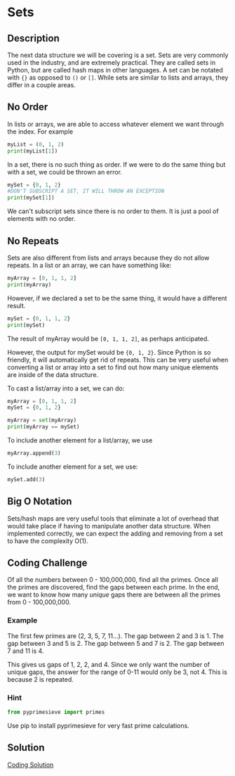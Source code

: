# Sets

## Description

The next data structure we will be covering is a set. Sets are very commonly used in the industry, and are extremely practical.  They are called sets in Python, but are called hash maps in other languages. A set can be notated with `{}` as opposed to `()` or `[]`.  While sets are similar to lists and arrays, they differ in a couple areas.

## No Order

In lists or arrays, we are able to access whatever element we want through the index. For example

```python
myList = (0, 1, 2)
print(myList[1])
```

In a set, there is no such thing as order. If we were to do the same thing but with a set, we could be thrown an error.

```python
mySet = {0, 1, 2}
#DON'T SUBSCRIPT A SET, IT WILL THROW AN EXCEPTION
print(mySet[1])
```

We can't subscript sets since there is no order to them. It is just a pool of elements with no order.

## No Repeats

Sets are also different from lists and arrays because they do not allow repeats.
In a list or an array, we can have something like:

```python
myArray = [0, 1, 1, 2]
print(myArray)
```

However, if we declared a set to be the same thing, it would have a different result.

```python
mySet = {0, 1, 1, 2}
print(mySet)
```

The result of myArray would be `[0, 1, 1, 2]`, as perhaps anticipated.

However, the output for mySet would be `{0, 1, 2}`. Since Python is so friendly, it will automatically get rid of repeats. This can be very useful when converting a list or array into a set to find out how many unique elements are inside of the data structure.

To cast a list/array into a set, we can do:

```python
myArray = [0, 1, 1, 2]
mySet = {0, 1, 2}

myArray = set(myArray)
print(myArray == mySet)
```

To include another element for a list/array, we use

```python
myArray.append(3)
```

To include another element for a set, we use:

```python
mySet.add(3)
```

## Big O Notation

Sets/hash maps are very useful tools that eliminate a lot of overhead that would take place if having to manipulate another data structure. When implemented correctly, we can expect the adding and removing from a set to have the complexity O(1).

## Coding Challenge

Of all the numbers between 0 - 100,000,000, find all the primes. Once all the primes are discovered, find the gaps between each prime. In the end, we want to know how many *unique* gaps there are between all the primes from 0 - 100,000,000.


### Example
The first few primes are (2, 3, 5, 7, 11...). The gap between 2 and 3 is 1. The gap between 3 and 5 is 2. The gap between 5 and 7 is 2. The gap between 7 and 11 is 4.

This gives us gaps of 1, 2, 2, and 4. Since we only want the number of unique gaps, the answer for the range of 0-11 would only be 3, not 4. This is because 2 is repeated.

### Hint
```python
from pyprimesieve import primes
```
Use pip to install pyprimesieve for very fast prime calculations.

## Solution

[Coding Solution](https://github.com/mloumeau/Data-Structure-Tutorial/blob/master/pythonFiles/setSolution.py)